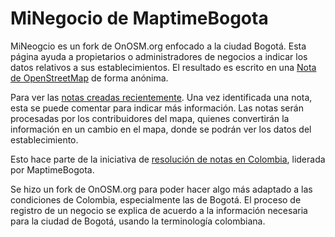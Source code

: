 # MiNegocio de MaptimeBogota

MiNeogcio es un fork de OnOSM.org enfocado a la ciudad Bogotá.
Esta página ayuda a propietarios o administradores de negocios a indicar los datos relativos a sus establecimientos.
El resultado es escrito en una [Nota de OpenStreetMap](https://wiki.openstreetmap.org/wiki/ES:Notas) de forma anónima.

Para ver las [notas creadas recientemente](https://ent8r.github.io/NotesReview/?view=map&map=11%2F4.6552%2F-74.1111&query=MaptimeBogota&status=open).
Una vez identificada una nota, esta se puede comentar para indicar más información.
Las notas serán procesadas por los contribuidores del mapa, quienes convertirán la información en un cambio en el mapa, donde se podrán ver los datos del establecimiento.

Esto hace parte de la iniciativa de [resolución de notas en Colombia](https://wiki.openstreetmap.org/wiki/ES:Colombia/Resoluci%C3%B3n_de_notas), liderada por MaptimeBogota.

Se hizo un fork de OnOSM.org para poder hacer algo más adaptado a las condiciones de Colombia, especialmente las de Bogotá.
El proceso de registro de un negocio se explica de acuerdo a la información necesaria para la ciudad de Bogotá, usando la terminología colombiana.
